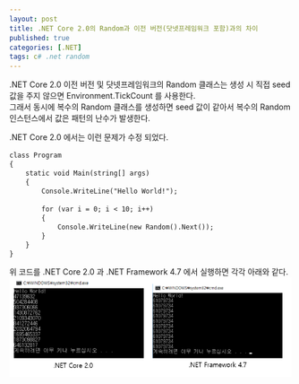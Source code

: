 ```yaml
---
layout: post
title: .NET Core 2.0의 Random과 이전 버전(닷넷프레임워크 포함)과의 차이
published: true
categories: [.NET]
tags: c# .net random
---
```

.NET Core 2.0 이전 버전 및 닷넷프레임워크의 Random 클래스는 생성 시 직접 seed 값을 주지 않으면 Environment.TickCount 를 사용한다.    
그래서 동시에 복수의 Random 클래스를 생성하면 seed 값이 같아서 복수의 Random 인스턴스에서 값은 패턴의 난수가 발생한다.  
  
.NET Core 2.0 에서는 이런 문제가 수정 되었다.   
   
     
```
class Program
{
	static void Main(string[] args)
	{
		Console.WriteLine("Hello World!");

		for (var i = 0; i < 10; i++)
		{
			Console.WriteLine(new Random().Next());
		}
	}
}
```   
위 코드를 .NET Core 2.0 과 .NET Framework 4.7 에서 실행하면 각각 아래와 같다.  
![](/images/2018/2018-02-25-01.PNG)     
  
